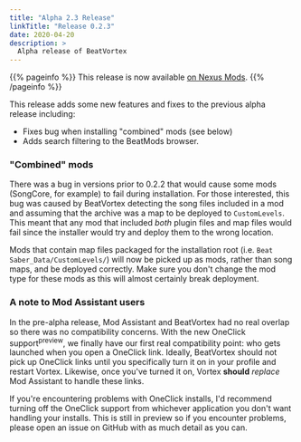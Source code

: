 ```yaml
---
title: "Alpha 2.3 Release"
linkTitle: "Release 0.2.3"
date: 2020-04-20
description: >
  Alpha release of BeatVortex
---
```


{{% pageinfo %}}
This release is now available [on Nexus Mods](https://www.nexusmods.com/site/mods/96?tab=files).
{{% /pageinfo %}}

This release adds some new features and fixes to the previous alpha release including:

- Fixes bug when installing "combined" mods (see below)
- Adds search filtering to the BeatMods browser.

### "Combined" mods

There was a bug in versions prior to 0.2.2 that would cause some mods (SongCore, for example) to fail during installation. For those interested, this bug was caused by BeatVortex detecting the song files included in a mod and assuming that the archive was a map to be deployed to `CustomLevels`. This meant that any mod that included *both* plugin files and map files would fail since the installer would try and deploy them to the wrong location.

Mods that contain map files packaged for the installation root (i.e. `Beat Saber_Data/CustomLevels/`) will now be picked up as mods, rather than song maps, and be deployed correctly. Make sure you don't change the mod type for these mods as this will almost certainly break deployment.

### A note to Mod Assistant users

In the pre-alpha release, Mod Assistant and BeatVortex had no real overlap so there was no compatibility concerns. With the new OneClick support<sup>preview</sup>, we finally have our first real compatibility point: who gets launched when you open a OneClick link. Ideally, BeatVortex should not pick up OneClick links until you specifically turn it on in your profile and restart Vortex. Likewise, once you've turned it on, Vortex **should** *replace* Mod Assistant to handle these links. 

If you're encountering problems with OneClick installs, I'd recommend turning off the OneClick support from whichever application you don't want handling your installs. This is still in preview so if you encounter problems, please open an issue on GitHub with as much detail as you can.

